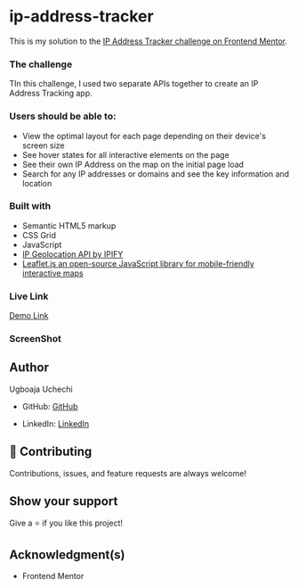 # ip-address-tracker

This is my solution to the [IP Address Tracker challenge on Frontend Mentor](https://www.frontendmentor.io/challenges/ip-address-tracker-I8-0yYAH0).

### The challenge

TIn this challenge, I used two separate APIs together to create an IP Address Tracking app.

### Users should be able to:

- View the optimal layout for each page depending on their device's screen size
- See hover states for all interactive elements on the page
- See their own IP Address on the map on the initial page load
- Search for any IP addresses or domains and see the key information and location

### Built with

- Semantic HTML5 markup
- CSS Grid
- JavaScript
- [IP Geolocation API by IPIFY](https://geo.ipify.org/)
- [Leaflet.js an open-source JavaScript library for mobile-friendly interactive maps](https://leafletjs.com/)

### Live Link

[Demo Link]()

### ScreenShot


## Author
Ugboaja Uchechi

- GitHub: [GitHub](https://github.com/Ugboaja-Uchechi)

- LinkedIn: [LinkedIn](https://www.linkedin.com/in/stephanie-ugboaja/)

## 🤝 Contributing

Contributions, issues, and feature requests are always welcome!

## Show your support

Give a ⭐️ if you like this project!

## Acknowledgment(s)

- Frontend Mentor
